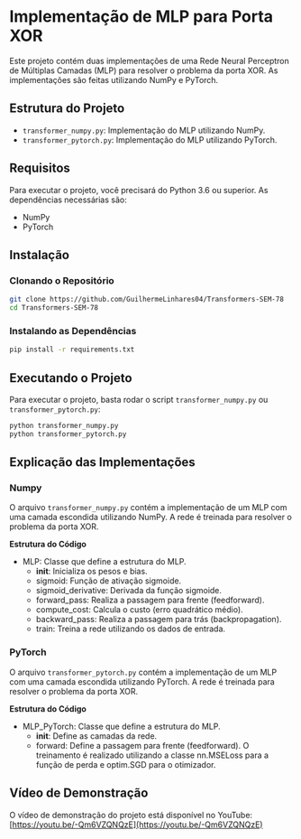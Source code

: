 # Implementação de MLP para Porta XOR

Este projeto contém duas implementações de uma Rede Neural Perceptron de Múltiplas Camadas (MLP) para resolver o problema da porta XOR. As implementações são feitas utilizando NumPy e PyTorch.

## Estrutura do Projeto

- `transformer_numpy.py`: Implementação do MLP utilizando NumPy.
- `transformer_pytorch.py`: Implementação do MLP utilizando PyTorch.

## Requisitos

Para executar o projeto, você precisará do Python 3.6 ou superior. As dependências necessárias são:

- NumPy
- PyTorch

## Instalação

### Clonando o Repositório

```bash
git clone https://github.com/GuilhermeLinhares04/Transformers-SEM-78
cd Transformers-SEM-78
```

### Instalando as Dependências

```bash
pip install -r requirements.txt
```

## Executando o Projeto

Para executar o projeto, basta rodar o script `transformer_numpy.py` ou `transformer_pytorch.py`:

```bash
python transformer_numpy.py
python transformer_pytorch.py
```

## Explicação das Implementações
### Numpy <br>
O arquivo `transformer_numpy.py` contém a implementação de um MLP com uma camada escondida utilizando NumPy. A rede é treinada para resolver o problema da porta XOR.

**Estrutura do Código**
- MLP: Classe que define a estrutura do MLP.
    - __init__: Inicializa os pesos e bias.
    - sigmoid: Função de ativação sigmoide.
    - sigmoid_derivative: Derivada da função sigmoide.
    - forward_pass: Realiza a passagem para frente (feedforward).
    - compute_cost: Calcula o custo (erro quadrático médio).
    - backward_pass: Realiza a passagem para trás (backpropagation).
    - train: Treina a rede utilizando os dados de entrada.

### PyTorch
O arquivo `transformer_pytorch.py` contém a implementação de um MLP com uma camada escondida utilizando PyTorch. A rede é treinada para resolver o problema da porta XOR.

**Estrutura do Código**
- MLP_PyTorch: Classe que define a estrutura do MLP.
    - __init__: Define as camadas da rede.
    - forward: Define a passagem para frente (feedforward).
O treinamento é realizado utilizando a classe nn.MSELoss para a função de perda e optim.SGD para o otimizador.

## Vídeo de Demonstração

O vídeo de demonstração do projeto está disponível no YouTube: [https://youtu.be/-Qm6VZQNQzE](https://youtu.be/-Qm6VZQNQzE)